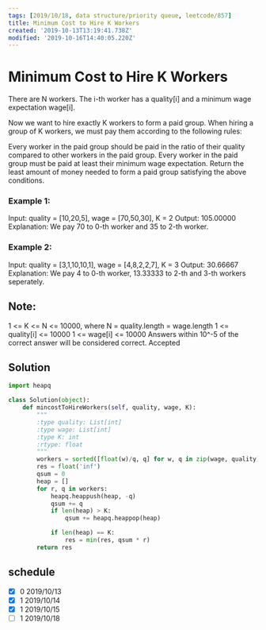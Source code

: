 ```yaml
---
tags: [2019/10/18, data structure/priority queue, leetcode/857]
title: Minimum Cost to Hire K Workers
created: '2019-10-13T13:19:41.738Z'
modified: '2019-10-16T14:40:05.220Z'
---
```


# Minimum Cost to Hire K Workers

There are N workers.  The i-th worker has a quality[i] and a minimum wage expectation wage[i].

Now we want to hire exactly K workers to form a paid group.  When hiring a group of K workers, we must pay them according to the following rules:

Every worker in the paid group should be paid in the ratio of their quality compared to other workers in the paid group.
Every worker in the paid group must be paid at least their minimum wage expectation.
Return the least amount of money needed to form a paid group satisfying the above conditions.

 

### Example 1:

Input: quality = [10,20,5], wage = [70,50,30], K = 2
Output: 105.00000
Explanation: We pay 70 to 0-th worker and 35 to 2-th worker.

### Example 2:

Input: quality = [3,1,10,10,1], wage = [4,8,2,2,7], K = 3
Output: 30.66667
Explanation: We pay 4 to 0-th worker, 13.33333 to 2-th and 3-th workers seperately. 
 

## Note:

1 <= K <= N <= 10000, where N = quality.length = wage.length
1 <= quality[i] <= 10000
1 <= wage[i] <= 10000
Answers within 10^-5 of the correct answer will be considered correct.
Accepted

## Solution

```python
import heapq

class Solution(object):
    def mincostToHireWorkers(self, quality, wage, K):
        """
        :type quality: List[int]
        :type wage: List[int]
        :type K: int
        :rtype: float
        """
        workers = sorted([float(w)/q, q] for w, q in zip(wage, quality))
        res = float('inf')
        qsum = 0
        heap = []
        for r, q in workers:
            heapq.heappush(heap, -q)
            qsum += q
            if len(heap) > K:
                qsum += heapq.heappop(heap)

            if len(heap) == K:
                res = min(res, qsum * r)
        return res

```

## schedule

* [x] 0 2019/10/13
* [x] 1 2019/10/14
* [x] 1 2019/10/15
* [ ] 1 2019/10/18
